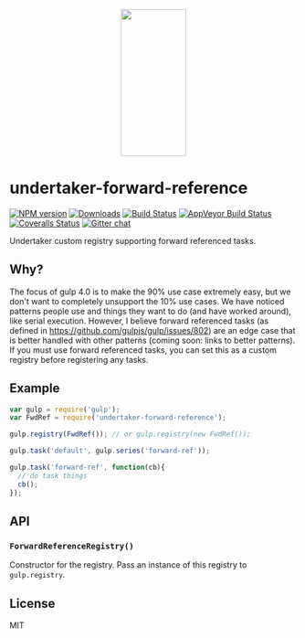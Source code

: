 <p align="center">
  <a href="http://gulpjs.com">
    <img height="257" width="114" src="https://raw.githubusercontent.com/gulpjs/artwork/master/gulp-2x.png">
  </a>
</p>

# undertaker-forward-reference

[![NPM version][npm-image]][npm-url] [![Downloads][downloads-image]][npm-url] [![Build Status][travis-image]][travis-url] [![AppVeyor Build Status][appveyor-image]][appveyor-url] [![Coveralls Status][coveralls-image]][coveralls-url] [![Gitter chat][gitter-image]][gitter-url]

Undertaker custom registry supporting forward referenced tasks.

## Why?

The focus of gulp 4.0 is to make the 90% use case extremely easy, but we don't want to
completely unsupport the 10% use cases. We have noticed patterns people use and things
they want to do (and have worked around), like serial execution. However, I believe
forward referenced tasks (as defined in https://github.com/gulpjs/gulp/issues/802) are
an edge case that is better handled with other patterns (coming soon: links to better
patterns). If you must use forward referenced tasks, you can set this as a custom
registry before registering any tasks.

## Example

```js
var gulp = require('gulp');
var FwdRef = require('undertaker-forward-reference');

gulp.registry(FwdRef()); // or gulp.registry(new FwdRef());

gulp.task('default', gulp.series('forward-ref'));

gulp.task('forward-ref', function(cb){
  // do task things
  cb();
});
```

## API

### `ForwardReferenceRegistry()`

Constructor for the registry. Pass an instance of this registry to `gulp.registry`.

## License

MIT

[downloads-image]: http://img.shields.io/npm/dm/undertaker-forward-reference.svg
[npm-url]: https://npmjs.com/package/undertaker-forward-reference
[npm-image]: http://img.shields.io/npm/v/undertaker-forward-reference.svg

[travis-url]: https://travis-ci.org/gulpjs/undertaker-forward-reference
[travis-image]: http://img.shields.io/travis/gulpjs/undertaker-forward-reference.svg?label=travis-ci

[appveyor-url]: https://ci.appveyor.com/project/gulpjs/undertaker-forward-reference
[appveyor-image]: https://img.shields.io/appveyor/ci/gulpjs/undertaker-forward-reference.svg?label=appveyor

[coveralls-url]: https://coveralls.io/r/gulpjs/undertaker-forward-reference
[coveralls-image]: http://img.shields.io/coveralls/gulpjs/undertaker-forward-reference/master.svg

[gitter-url]: https://gitter.im/gulpjs/gulp
[gitter-image]: https://badges.gitter.im/gulpjs/gulp.png
